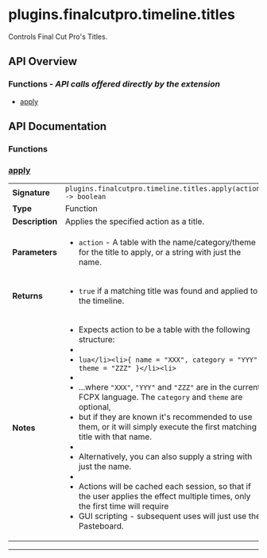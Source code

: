 # plugins.finalcutpro.timeline.titles

Controls Final Cut Pro's Titles.

## API Overview
### **Functions** - _API calls offered directly by the extension_
 * [apply](#apply)


## API Documentation

### Functions


### [apply](#apply)

|                                             |                                                                                     |
| --------------------------------------------|-------------------------------------------------------------------------------------|
| **Signature**                               | `plugins.finalcutpro.timeline.titles.apply(action) -> boolean`                                                                    |
| **Type**                                    | Function                                                                     |
| **Description**                             | Applies the specified action as a title.                                                                     |
| **Parameters**                              | <ul><li>`action`      - A table with the name/category/theme for the title to apply, or a string with just the name.</li></ul> |
| **Returns**                                 | <ul><li>`true` if a matching title was found and applied to the timeline.</li></ul>          |
| **Notes**                                   | <ul><li>Expects action to be a table with the following structure:</li><li></li><li>```lua</li><li>{ name = "XXX", category = "YYY", theme = "ZZZ" }</li><li>```</li><li></li><li>...where `"XXX"`, `"YYY"` and `"ZZZ"` are in the current FCPX language. The `category` and `theme` are optional,</li><li>but if they are known it's recommended to use them, or it will simply execute the first matching title with that name.</li><li></li><li>Alternatively, you can also supply a string with just the name.</li><li></li><li>Actions will be cached each session, so that if the user applies the effect multiple times, only the first time will require</li><li>GUI scripting - subsequent uses will just use the Pasteboard.</li></ul>                |

---
